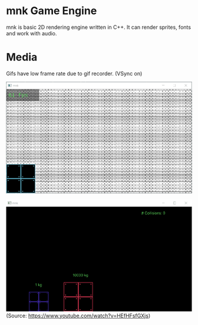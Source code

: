 # mnk Game Engine
mnk is basic 2D rendering engine written in C++. It can render sprites, fonts and work with audio.

# Media
Gifs have low frame rate due to gif recorder. (VSync on)

![](media/mnk.gif)

![](media/mnk2.gif)
(Source: https://www.youtube.com/watch?v=HEfHFsfGXjs)
